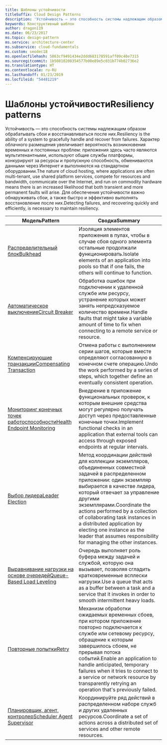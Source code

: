 ```yaml
---
title: Шаблоны устойчивости
titleSuffix: Cloud Design Patterns
description: 'Устойчивость — это способность системы надлежащим образом обрабатывать сбои и восстанавливаться после них. Характер облачного размещения увеличивает вероятность возникновения временных и постоянных проблем: приложения здесь часто являются мультитенантными, используют общие службы платформы, конкурируют за ресурсы и пропускную способность, обмениваются данными через Интернет и выполняются на стандартном оборудовании. Для обеспечения устойчивости важно обнаруживать сбои, а также быстро и эффективно выполнять восстановление после них.'
keywords: Конструктивный шаблон
author: dragon119
ms.date: 06/23/2017
ms.topic: design-pattern
ms.service: architecture-center
ms.subservice: cloud-fundamentals
ms.custom: seodec18
ms.openlocfilehash: 5863cf9491434e2ddd683178591aff09c40e7315
ms.sourcegitcommit: 1b50810208354577b00e89e5c031b774b02736e2
ms.translationtype: HT
ms.contentlocale: ru-RU
ms.lasthandoff: 01/23/2019
ms.locfileid: "54481219"
---
```

# <a name="resiliency-patterns"></a><span data-ttu-id="b3336-106">Шаблоны устойчивости</span><span class="sxs-lookup"><span data-stu-id="b3336-106">Resiliency patterns</span></span>

<span data-ttu-id="b3336-107">Устойчивость — это способность системы надлежащим образом обрабатывать сбои и восстанавливаться после них.</span><span class="sxs-lookup"><span data-stu-id="b3336-107">Resiliency is the ability of a system to gracefully handle and recover from failures.</span></span> <span data-ttu-id="b3336-108">Характер облачного размещения увеличивает вероятность возникновения временных и постоянных проблем: приложения здесь часто являются мультитенантными, используют общие службы платформы, конкурируют за ресурсы и пропускную способность, обмениваются данными через Интернет и выполняются на стандартном оборудовании.</span><span class="sxs-lookup"><span data-stu-id="b3336-108">The nature of cloud hosting, where applications are often multi-tenant, use shared platform services, compete for resources and bandwidth, communicate over the Internet, and run on commodity hardware means there is an increased likelihood that both transient and more permanent faults will arise.</span></span> <span data-ttu-id="b3336-109">Для обеспечения устойчивости важно обнаруживать сбои, а также быстро и эффективно выполнять восстановление после них.</span><span class="sxs-lookup"><span data-stu-id="b3336-109">Detecting failures, and recovering quickly and efficiently, is necessary to maintain resiliency.</span></span>

|                            <span data-ttu-id="b3336-110">Модель</span><span class="sxs-lookup"><span data-stu-id="b3336-110">Pattern</span></span>                             |                                                                                                      <span data-ttu-id="b3336-111">Сводка</span><span class="sxs-lookup"><span data-stu-id="b3336-111">Summary</span></span>                                                                                                       |
|----------------------------------------------------------------|--------------------------------------------------------------------------------------------------------------------------------------------------------------------------------------------------------------------|
|                   [<span data-ttu-id="b3336-112">Распределительный блок</span><span class="sxs-lookup"><span data-stu-id="b3336-112">Bulkhead</span></span>](../bulkhead.md)                   |                                                     <span data-ttu-id="b3336-113">Изоляция элементов приложения в пулах, чтобы в случае сбоя одного элемента остальные продолжали функционировать.</span><span class="sxs-lookup"><span data-stu-id="b3336-113">Isolate elements of an application into pools so that if one fails, the others will continue to function.</span></span>                                                      |
|            [<span data-ttu-id="b3336-114">Автоматическое выключение</span><span class="sxs-lookup"><span data-stu-id="b3336-114">Circuit Breaker</span></span>](../circuit-breaker.md)            |                                                  <span data-ttu-id="b3336-115">Обработка ошибок при подключении к удаленной службе или ресурсу, устранение которых может занять непредсказуемое количество времени.</span><span class="sxs-lookup"><span data-stu-id="b3336-115">Handle faults that might take a variable amount of time to fix when connecting to a remote service or resource.</span></span>                                                   |
|   [<span data-ttu-id="b3336-116">Компенсирующие транзакции</span><span class="sxs-lookup"><span data-stu-id="b3336-116">Compensating Transaction</span></span>](../compensating-transaction.md)   |                                                      <span data-ttu-id="b3336-117">Отмена работы с выполнением серии шагов, которые вместе определяют согласованную в конечном счете операцию.</span><span class="sxs-lookup"><span data-stu-id="b3336-117">Undo the work performed by a series of steps, which together define an eventually consistent operation.</span></span>                                                       |
| [<span data-ttu-id="b3336-118">Мониторинг конечных точек работоспособности</span><span class="sxs-lookup"><span data-stu-id="b3336-118">Health Endpoint Monitoring</span></span>](../health-endpoint-monitoring.md) |                                            <span data-ttu-id="b3336-119">Внедрение в приложение функциональных проверок, к которым внешние средства могут регулярно получать доступ через предоставленные конечные точки.</span><span class="sxs-lookup"><span data-stu-id="b3336-119">Implement functional checks in an application that external tools can access through exposed endpoints at regular intervals.</span></span>                                            |
|            [<span data-ttu-id="b3336-120">Выбор лидера</span><span class="sxs-lookup"><span data-stu-id="b3336-120">Leader Election</span></span>](../leader-election.md)            | <span data-ttu-id="b3336-121">Метод координации действий для коллекции экземпляров, объединенных совместной задачей в распределенном приложении: один экземпляр выбирается в качестве лидера, который отвечает за управление другими экземплярами.</span><span class="sxs-lookup"><span data-stu-id="b3336-121">Coordinate the actions performed by a collection of collaborating task instances in a distributed application by electing one instance as the leader that assumes responsibility for managing the other instances.</span></span> |
|  [<span data-ttu-id="b3336-122">Выравнивание нагрузки на основе очередей</span><span class="sxs-lookup"><span data-stu-id="b3336-122">Queue-Based Load Leveling</span></span>](../queue-based-load-leveling.md)  |                                            <span data-ttu-id="b3336-123">Очередь выполняет роль буфера между задачей и службой, которую она вызывает, позволяя сгладить кратковременные всплески нагрузки.</span><span class="sxs-lookup"><span data-stu-id="b3336-123">Use a queue that acts as a buffer between a task and a service that it invokes in order to smooth intermittent heavy loads.</span></span>                                             |
|                      [<span data-ttu-id="b3336-124">Повторные попытки</span><span class="sxs-lookup"><span data-stu-id="b3336-124">Retry</span></span>](../retry.md)                      |             <span data-ttu-id="b3336-125">Механизм обработки ожидаемых временных сбоев, при котором приложение повторно подключается к службе или сетевому ресурсу, обращение к которым завершилось сбоем, не прерывая потока событий.</span><span class="sxs-lookup"><span data-stu-id="b3336-125">Enable an application to handle anticipated, temporary failures when it tries to connect to a service or network resource by transparently retrying an operation that's previously failed.</span></span>             |
| [<span data-ttu-id="b3336-126">Планировщик, агент, контролер</span><span class="sxs-lookup"><span data-stu-id="b3336-126">Scheduler Agent Supervisor</span></span>](../scheduler-agent-supervisor.md) |                                                            <span data-ttu-id="b3336-127">Координируйте ряд действий в распределенном наборе служб и других удаленных ресурсов.</span><span class="sxs-lookup"><span data-stu-id="b3336-127">Coordinate a set of actions across a distributed set of services and other remote resources.</span></span>                                                            |